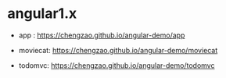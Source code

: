 # angular1.x

- app : https://chengzao.github.io/angular-demo/app

- moviecat: https://chengzao.github.io/angular-demo/moviecat

- todomvc: https://chengzao.github.io/angular-demo/todomvc
